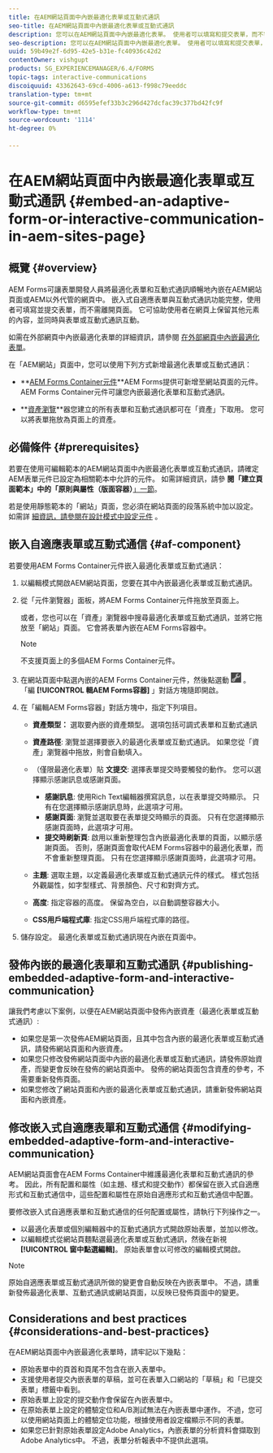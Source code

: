 ```yaml
---
title: 在AEM網站頁面中內嵌最適化表單或互動式通訊
seo-title: 在AEM網站頁面中內嵌最適化表單或互動式通訊
description: 您可以在AEM網站頁面中內嵌最適化表單。 使用者可以填寫和提交表單，而不需離開網站頁面。
seo-description: 您可以在AEM網站頁面中內嵌最適化表單。 使用者可以填寫和提交表單，而不需離開網站頁面。
uuid: 59b49e2f-6d95-42e5-b31e-fc40936c42d2
contentOwner: vishgupt
products: SG_EXPERIENCEMANAGER/6.4/FORMS
topic-tags: interactive-communications
discoiquuid: 43362643-69cd-4006-a613-f998c79eeddc
translation-type: tm+mt
source-git-commit: d6595efef33b3c296d427dcfac39c377bd42fc9f
workflow-type: tm+mt
source-wordcount: '1114'
ht-degree: 0%

---
```



# 在AEM網站頁面中內嵌最適化表單或互動式通訊 {#embed-an-adaptive-form-or-interactive-communication-in-aem-sites-page}

## 概覽 {#overview}

AEM Forms可讓表單開發人員將最適化表單和互動式通訊順暢地內嵌在AEM網站頁面或AEM以外代管的網頁中。 嵌入式自適應表單與互動式通訊功能完整，使用者可填寫並提交表單，而不需離開頁面。 它可協助使用者在網頁上保留其他元素的內容，並同時與表單或互動式通訊互動。

如需在外部網頁中內嵌最適化表單的詳細資訊，請參閱 [在外部網頁中內嵌最適化表單](/help/forms/using/embed-adaptive-form-external-web-page.md)。

在「AEM網站」頁面中，您可以使用下列方式新增最適化表單或互動式通訊：

* **[AEM Forms Container元件](/help/forms/using/embed-adaptive-form-aem-sites.md#af-component)**AEM Forms提供可新增至網站頁面的元件。 AEM Forms Container元件可讓您內嵌最適化表單和互動式通訊。

* **[資產瀏覽](/help/forms/using/embed-adaptive-form-aem-sites.md#asset-browser)**器您建立的所有表單和互動式通訊都可在「資產」下取用。 您可以將表單拖放為頁面上的資產。

## 必備條件 {#prerequisites}

若要在使用可編輯範本的AEM網站頁面中內嵌最適化表單或互動式通訊，請確定AEM表單元件已設定為相關範本中允許的元件。 如需詳細資訊，請參 **閱「建立頁面範本」中的「原則與屬性（版面容器）**[」一節](/help/sites-authoring/templates.md)。

若是使用靜態範本的「網站」頁面，您必須在網站頁面的段落系統中加以設定。 如需詳 [細資訊，請參閱在設計模式中設定元件](/help/sites-authoring/default-components-designmode.md) 。

## 嵌入自適應表單或互動式通信 {#af-component}

若要使用AEM Forms Container元件嵌入最適化表單或互動式通訊：

1. 以編輯模式開啟AEM網站頁面，您要在其中內嵌最適化表單或互動式通訊。
1. 從「元件瀏覽器」面板，將AEM Forms Container元件拖放至頁面上。

   或者，您也可以在「資產」瀏覽器中搜尋最適化表單或互動式通訊，並將它拖放至「網站」頁面。 它會將表單內嵌在AEM Forms容器中。

   >[!NOTE]
   >
   >不支援頁面上的多個AEM Forms Container元件。

1. 在網站頁面中點選內嵌的AEM Forms Container元件，然後點選動 ![作列上的settings_icon](assets/settings_icon.png) 。 「編 **[!UICONTROL 輯AEM Forms容器]** 」對話方塊隨即開啟。
1. 在「編輯AEM Forms容器」對話方塊中，指定下列項目。

   * **資產類型：** 選取要內嵌的資產類型。 選項包括可調式表單和互動式通訊
   * **資產路徑**: 瀏覽並選擇要嵌入的最適化表單或互動式通訊。 如果您從「資產」瀏覽器中拖放，則會自動填入。
   * （僅限最適化表單）貼 **文提交**: 選擇表單提交時要觸發的動作。 您可以選擇顯示感謝訊息或感謝頁面。

      * **感謝訊息**: 使用Rich Text編輯器撰寫訊息，以在表單提交時顯示。 只有在您選擇顯示感謝訊息時，此選項才可用。
      * **感謝頁面**: 瀏覽並選取要在表單提交時顯示的頁面。 只有在您選擇顯示感謝頁面時，此選項才可用。
      * **提交時刷新頁**: 啟用以重新整理包含內嵌最適化表單的頁面，以顯示感謝頁面。 否則，感謝頁面會取代AEM Forms容器中的最適化表單，而不會重新整理頁面。 只有在您選擇顯示感謝頁面時，此選項才可用。
   * **主題**: 選取主題，以定義最適化表單或互動式通訊元件的樣式。 樣式包括外觀屬性，如字型樣式、背景顏色、尺寸和對齊方式。
   * **高度**: 指定容器的高度。 保留為空白，以自動調整容器大小。
   * **CSS用戶端程式庫**: 指定CSS用戶端程式庫的路徑。


1. 儲存設定。 最適化表單或互動式通訊現在內嵌在頁面中。

## 發佈內嵌的最適化表單和互動式通訊 {#publishing-embedded-adaptive-form-and-interactive-communication}

讓我們考慮以下案例，以便在AEM網站頁面中發佈內嵌資產（最適化表單或互動式通訊）:

* 如果您是第一次發佈AEM網站頁面，且其中包含內嵌的最適化表單或互動式通訊，請發佈網站頁面和內嵌資產。
* 如果您只修改發佈網站頁面中內嵌的最適化表單或互動式通訊，請發佈原始資產，而變更會反映在發佈的網站頁面中。 發佈的網站頁面包含資產的參考，不需要重新發佈頁面。
* 如果您修改了網站頁面和內嵌的最適化表單或互動式通訊，請重新發佈網站頁面和內嵌資產。

## 修改嵌入式自適應表單和互動式通信 {#modifying-embedded-adaptive-form-and-interactive-communication}

AEM網站頁面會在AEM Forms Container中維護最適化表單和互動式通訊的參考。 因此，所有配置和屬性（如主題、樣式和提交動作）都保留在嵌入式自適應形式和互動式通信中，這些配置和屬性在原始自適應形式和互動式通信中配置。

要修改嵌入式自適應表單和互動式通信的任何配置或屬性，請執行下列操作之一。

* 以最適化表單或個別編輯器中的互動式通訊方式開啟原始表單，並加以修改。
* 以編輯模式從網站頁麵點選最適化表單或互動式通訊，然後在新視 **[!UICONTROL 窗中點選編輯]**。 原始表單會以可修改的編輯模式開啟。

>[!NOTE]
>
>原始自適應表單或互動式通訊所做的變更會自動反映在內嵌表單中。 不過，請重新發佈最適化表單、互動式通訊或網站頁面，以反映已發佈頁面中的變更。

## Considerations and best practices {#considerations-and-best-practices}

在AEM網站頁面中內嵌最適化表單時，請牢記以下幾點：

* 原始表單中的頁首和頁尾不包含在嵌入表單中。
* 支援使用者提交內嵌表單的草稿，並可在表單入口網站的「草稿」和「已提交表單」標籤中看到。
* 原始表單上設定的提交動作會保留在內嵌表單中。
* 在原始表單上設定的體驗定位和A/B測試無法在內嵌表單中運作。 不過，您可以使用網站頁面上的體驗定位功能，根據使用者設定檔顯示不同的表單。
* 如果您已針對原始表單設定Adobe Analytics，內嵌表單的分析資料會擷取到Adobe Analytics中。 不過，表單分析報表中不提供此選項。

